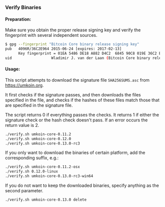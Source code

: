 ### Verify Binaries

#### Preparation:

Make sure you obtain the proper release signing key and verify the fingerprint with several independent sources.

```sh
$ gpg --fingerprint "Bitcoin Core binary release signing key"
pub   4096R/36C2E964 2015-06-24 [expires: 2017-02-13]
      Key fingerprint = 01EA 5486 DE18 A882 D4C2  6845 90C8 019E 36C2 E964
uid                  Wladimir J. van der Laan (Bitcoin Core binary release signing key) <laanwj@gmail.com>
```

#### Usage:

This script attempts to download the signature file `SHA256SUMS.asc` from https://umkoin.org.

It first checks if the signature passes, and then downloads the files specified in the file, and checks if the hashes of these files match those that are specified in the signature file.

The script returns 0 if everything passes the checks. It returns 1 if either the signature check or the hash check doesn't pass. If an error occurs the return value is 2.


```sh
./verify.sh umkoin-core-0.11.2
./verify.sh umkoin-core-0.12.0
./verify.sh umkoin-core-0.13.0-rc3
```

If you only want to download the binaries of certain platform, add the corresponding suffix, e.g.:

```sh
./verify.sh umkoin-core-0.11.2-osx
./verify.sh 0.12.0-linux
./verify.sh umkoin-core-0.13.0-rc3-win64
```

If you do not want to keep the downloaded binaries, specify anything as the second parameter.

```sh
./verify.sh umkoin-core-0.13.0 delete
```
